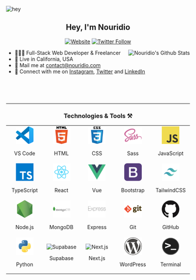 ![hey](https://user-images.githubusercontent.com/25750396/177311100-fb995b6a-f4ee-429c-b471-53db766a5f01.png)

<h2 align="center">Hey, I'm Nouridio</h2>
<p align="center">
  <a href="https://nouridio.com/"><img alt="Website" src="https://img.shields.io/badge/Website-murtajaziad.com-yellow?color=%23B08968&logo=website&style=for-the-badge"></a>
  <a href="https://twitter.com/nouridio"><img alt="Twitter Follow" src="https://img.shields.io/twitter/follow/murtajaziad_?color=%231d9bf0&label=Twitter&logo=twitter&style=for-the-badge"></a>
</p>

<img align="right" alt="Nouridio's Github Stats" src="https://github-readme-stats.vercel.app/api?username=Nouridio&show_icons=true&hide_border=true&count_private=true" />

- 👨🏻‍💻 Full-Stack Web Developer & Freelancer
- 📌 Live in California, USA
- 📧 Mail me at contact@nouridio.com
- 📇 Connect with me on [Instagram](https://instagram.com/nouridio), [Twitter](https://twitter.com/nouridio) and [LinkedIn](https://linkedin.com/in/nouridio)

<br />
<br />
<br />

---

<h3 align="center">Technologies & Tools ⚒️</h2>

<table align="center">
  <tr>
    <td align="center" width="96">
      <img alt="Visual Studio Code" width="48px" src="https://raw.githubusercontent.com/github/explore/80688e429a7d4ef2fca1e82350fe8e3517d3494d/topics/visual-studio-code/visual-studio-code.png" />
      <p>VS Code</p>
    </td>
    <td align="center" width="96">
      <img alt="HTML5" width="48px" src="https://raw.githubusercontent.com/github/explore/80688e429a7d4ef2fca1e82350fe8e3517d3494d/topics/html/html.png" />
      <p>HTML</p>
    </td>
    <td align="center" width="96">
      <img alt="CSS3" width="48px" src="https://raw.githubusercontent.com/github/explore/80688e429a7d4ef2fca1e82350fe8e3517d3494d/topics/css/css.png" />
      <p>CSS</p>
    </td>
    <td align="center" width="96">
      <img alt="Sass" width="48px" src="https://raw.githubusercontent.com/github/explore/80688e429a7d4ef2fca1e82350fe8e3517d3494d/topics/sass/sass.png" />
      <p>Sass</p>
    </td>
    <td align="center" width="96">
      <img alt="JavaScript" width="48px" src="https://raw.githubusercontent.com/github/explore/80688e429a7d4ef2fca1e82350fe8e3517d3494d/topics/javascript/javascript.png" />
      <p>JavaScript</p>
    </td>
  </tr>
  <tr>
    <td align="center" width="96">
      <img alt="TypeScript" width="48px" src="https://raw.githubusercontent.com/github/explore/80688e429a7d4ef2fca1e82350fe8e3517d3494d/topics/typescript/typescript.png" />
      <p>TypeScript</p>
    </td>
    <td align="center" width="96">
      <img alt="React" width="48px" src="https://raw.githubusercontent.com/github/explore/80688e429a7d4ef2fca1e82350fe8e3517d3494d/topics/react/react.png" />
      <p>React</p>
    </td>
    <td align="center" width="96">
      <img  alt="Vue" width="48px" src="https://raw.githubusercontent.com/github/explore/80688e429a7d4ef2fca1e82350fe8e3517d3494d/topics/vue/vue.png" />
      <p>Vue</p>
    </td>
    <td align="center" width="96">
      <img alt="Bootstrap" width="48px" src="https://raw.githubusercontent.com/github/explore/80688e429a7d4ef2fca1e82350fe8e3517d3494d/topics/bootstrap/bootstrap.png" />
      <p>Bootstrap</p>
    </td>
    <td align="center" width="96">
      <img  alt="TailwindCSS" width="48px" src="https://raw.githubusercontent.com/github/explore/80688e429a7d4ef2fca1e82350fe8e3517d3494d/topics/tailwind/tailwind.png" />
      <p>TailwindCSS</p>
    </td>
  </tr>
  <tr>
    <td align="center" width="96">
      <img alt="Node.js" width="48px" src="https://raw.githubusercontent.com/github/explore/80688e429a7d4ef2fca1e82350fe8e3517d3494d/topics/nodejs/nodejs.png" />
      <p>Node.js</p>
    </td>
    <td align="center" width="96">
      <img alt="MongoDB" width="48px" src="https://raw.githubusercontent.com/github/explore/80688e429a7d4ef2fca1e82350fe8e3517d3494d/topics/mongodb/mongodb.png" />
      <p>MongoDB</p>
    </td>
    <td align="center" width="96">
      <img  alt="Express" width="48px" src="https://raw.githubusercontent.com/github/explore/80688e429a7d4ef2fca1e82350fe8e3517d3494d/topics/express/express.png" />
      <p>Express</p>
    </td>
    <td align="center" width="96">
      <img  alt="Git" width="48px" src="https://raw.githubusercontent.com/github/explore/80688e429a7d4ef2fca1e82350fe8e3517d3494d/topics/git/git.png" />
      <p>Git</p>
    </td>
    <td align="center" width="96">
      <img alt="GitHub" width="48px" src="https://raw.githubusercontent.com/github/explore/78df643247d429f6cc873026c0622819ad797942/topics/github/github.png" />
      <p>GitHub</p>
    </td>
  </tr>
  <tr>
    <td align="center" width="96">
      <img alt="Python" width="48px" src="https://raw.githubusercontent.com/github/explore/80688e429a7d4ef2fca1e82350fe8e3517d3494d/topics/python/python.png" />
      <p>Python</p>
    </td>
    <td align="center" width="96">
      <img alt="Supabase" width="48px" src="https://user-images.githubusercontent.com/25750396/177357495-f8ce666a-7521-4ff9-a25f-21334f65ae7e.svg" />
      <p>Supabase</p>
    </td>
    <td align="center" width="96">
      <img alt="Next.js" width="48px" src="https://nextjs.org/static/favicon/favicon.ico" />
      <p>Next.js</p>
    </td>
    <td align="center" width="96">
      <img alt="WordPress" width="48px" src="https://raw.githubusercontent.com/github/explore/80688e429a7d4ef2fca1e82350fe8e3517d3494d/topics/wordpress/wordpress.png" />
      <p>WordPress</p>
    </td>
    <td align="center" width="96">
      <img alt="Terminal" width="48px" src="https://raw.githubusercontent.com/github/explore/80688e429a7d4ef2fca1e82350fe8e3517d3494d/topics/terminal/terminal.png" />
      <p>Terminal</p>
    </td>
  </tr>
</table>
